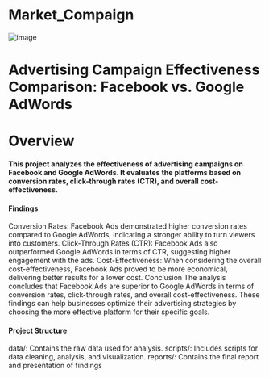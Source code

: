 # Market_Compaign

![image](https://www.keneraint.com/wp-content/uploads/2018/10/campaigni-1.png)

# Advertising Campaign Effectiveness Comparison: Facebook vs. Google AdWords
# Overview
#### This project analyzes the effectiveness of advertising campaigns on Facebook and Google AdWords. It evaluates the platforms based on conversion rates, click-through rates (CTR), and overall cost-effectiveness.

#### Findings
Conversion Rates: Facebook Ads demonstrated higher conversion rates compared to Google AdWords, indicating a stronger ability to turn viewers into customers.
Click-Through Rates (CTR): Facebook Ads also outperformed Google AdWords in terms of CTR, suggesting higher engagement with the ads.
Cost-Effectiveness: When considering the overall cost-effectiveness, Facebook Ads proved to be more economical, delivering better results for a lower cost.
Conclusion
The analysis concludes that Facebook Ads are superior to Google AdWords in terms of conversion rates, click-through rates, and overall cost-effectiveness. These findings can help businesses optimize their advertising strategies by choosing the more effective platform for their specific goals.

#### Project Structure
data/: Contains the raw data used for analysis.
scripts/: Includes scripts for data cleaning, analysis, and visualization.
reports/: Contains the final report and presentation of findings
